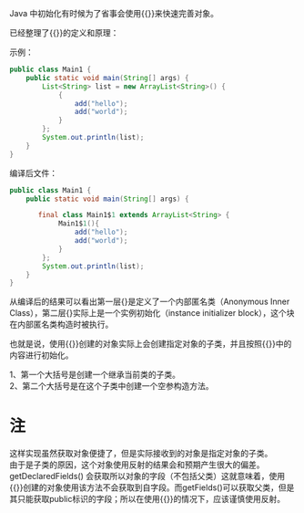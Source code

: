 Java 中初始化有时候为了省事会使用{{}}来快速完善对象。

已经整理了{{}}的定义和原理：

示例：
```java
public class Main1 {
    public static void main(String[] args) {
        List<String> list = new ArrayList<String>() {
            {
                add("hello");
                add("world");
            }
        };
        System.out.println(list);
    }
}
```

编译后文件：
```java
public class Main1 {
    public static void main(String[] args) {

       final class Main1$1 extends ArrayList<String> {
            Main1$1(){
                add("hello");
                add("world");
            }
        };
        System.out.println(list);
    }
}
```
从编译后的结果可以看出第一层{}是定义了一个内部匿名类（Anonymous Inner Class），第二层{}实际上是一个实例初始化（instance initializer block），这个块在内部匿名类构造时被执行。

也就是说，使用{{}}创建的对象实际上会创建指定对象的子类，并且按照{{}}中的内容进行初始化。

1、第一个大括号是创建一个继承当前类的子类。 <br>
2、第二个大括号是在这个子类中创建一个空参构造方法。


# <b>注</b>
这样实现虽然获取对象便捷了，但是实际接收到的对象是指定对象的子类。 <br>
由于是子类的原因，这个对象使用反射的结果会和预期产生很大的偏差。<br>
getDeclaredFields() 会获取所以对象的字段（不包括父类）这就意味着，使用{{}}创建的对象使用该方法不会获取到自字段。而getFields()可以获取父类，但是其只能获取public标识的字段；所以在使用{{}}的情况下，应该谨慎使用反射。



